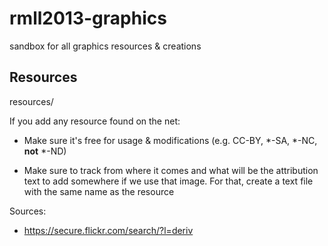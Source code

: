 rmll2013-graphics
=================

sandbox for all graphics resources &amp; creations

Resources
---------
  resources/

If you add any resource found on the net:

* Make sure it's free for usage & modifications (e.g. CC-BY, *-SA, *-NC, **not** *-ND)

* Make sure to track from where it comes and what will be the attribution text to add somewhere if we use that image. For that, create a text file with the same name as the resource

Sources:

* https://secure.flickr.com/search/?l=deriv
